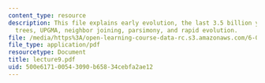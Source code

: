 ```yaml
---
content_type: resource
description: This file explains early evolution, the last 3.5 billion years, phylogenetic
  trees, UPGMA, neighbor joining, parsimony, and rapid evolution.
file: /media/https%3A/open-learning-course-data-rc.s3.amazonaws.com/6-096-algorithms-for-computational-biology-spring-2005/500e617100543090b65834cebfa2ae12_lecture9.pdf
file_type: application/pdf
resourcetype: Document
title: lecture9.pdf
uid: 500e6171-0054-3090-b658-34cebfa2ae12
---
```

